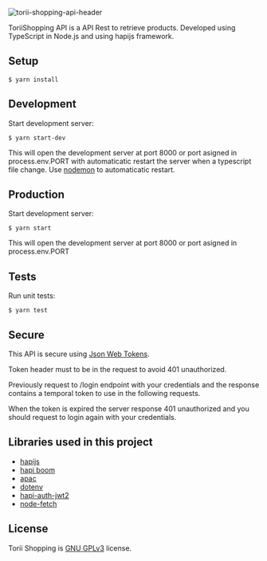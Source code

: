 ![torii-shopping-api-header](https://user-images.githubusercontent.com/5593590/64252020-20eccd00-cf1a-11e9-8964-adb0e976cc93.png)

ToriiShopping API is a API Rest to retrieve products. Developed using TypeScript in Node.js and using hapijs framework.

## Setup

```
$ yarn install
```

## Development

Start development server:

```
$ yarn start-dev
```

This will open the development server at port 8000 or port asigned in process.env.PORT with automaticatic restart the server when a typescript file change.
Use [nodemon](https://github.com/remy/nodemon) to automaticatic restart.

## Production

Start development server:

```
$ yarn start
```

This will open the development server at port 8000 or port asigned in process.env.PORT 

## Tests

Run unit tests:

```
$ yarn test
```

## Secure

This API is secure using [Json Web Tokens](https://jwt.io/).

Token header must to be in the request to avoid 401 unauthorized.

Previously request to /login endpoint with your credentials and the response contains a temporal token to use in the 
following requests.

When the token is expired the server response 401 unauthorized and you should request to login again with your credentials.

## Libraries used in this project
* [hapijs](https://github.com/hapijs/hapi)
* [hapi boom](https://github.com/hapijs/boom)
* [apac](https://github.com/dmcquay/node-apac)
* [dotenv](https://github.com/motdotla/dotenv)
* [hapi-auth-jwt2](https://github.com/dwyl/hapi-auth-jwt2)
* [node-fetch](https://github.com/bitinn/node-fetch)
## License
Torii Shopping is [GNU GPLv3](https://github.com/xurxodev/torii-shopping-api/blob/master/LICENSE) license.
